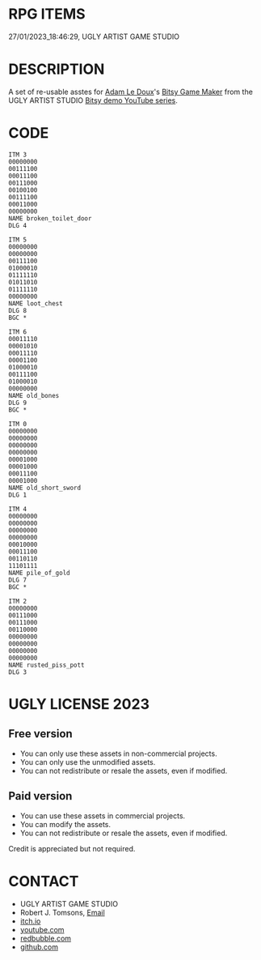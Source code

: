 RPG ITEMS
=========
27/01/2023_18:46:29, UGLY ARTIST GAME STUDIO

DESCRIPTION
===========

A set of re-usable asstes for [Adam Le Doux](https://twitter.com/adamledoux)'s 
[Bitsy Game Maker](https://ledoux.itch.io/bitsy) from the UGLY ARTIST 
STUDIO [Bitsy demo YouTube series](https://www.youtube.com/@uglyartistgamestudio).

CODE
====

	ITM 3
	00000000
	00111100
	00011100
	00111000
	00100100
	00111100
	00011000
	00000000
	NAME broken_toilet_door
	DLG 4

	ITM 5
	00000000
	00000000
	00111100
	01000010
	01111110
	01011010
	01111110
	00000000
	NAME loot_chest
	DLG 8
	BGC *

	ITM 6
	00011110
	00001010
	00011110
	00001100
	01000010
	00111100
	01000010
	00000000
	NAME old_bones
	DLG 9
	BGC *

	ITM 0
	00000000
	00000000
	00000000
	00000000
	00001000
	00001000
	00011100
	00001000
	NAME old_short_sword
	DLG 1

	ITM 4
	00000000
	00000000
	00000000
	00000000
	00010000
	00011100
	00110110
	11101111
	NAME pile_of_gold
	DLG 7
	BGC *

	ITM 2
	00000000
	00111000
	00111000
	00110000
	00000000
	00000000
	00000000
	00000000
	NAME rusted_piss_pott
	DLG 3

UGLY LICENSE 2023
================= 

Free version
------------

* You can only use these assets in non-commercial projects.
* You can only use the unmodified assets.
* You can not redistribute or resale the assets, even if modified.

Paid version
------------

* You can use these assets in commercial projects.
* You can modify the assets.
* You can not redistribute or resale  the assets, even if modified.

Credit is appreciated but not required.

CONTACT
=======

* UGLY ARTIST GAME STUDIO
* Robert J. Tomsons, [Email](robertjtomsons@icloud.com)
* [itch.io](https://ugly-artist-studio.itch.io) 
* [youtube.com](https://www.youtube.com/@uglyartistgamestudio)
* [redbubble.com](https://www.redbubble.com/people/uglyartistmerch/)
* [github.com](https://github.com/uglyartistgamestudio)